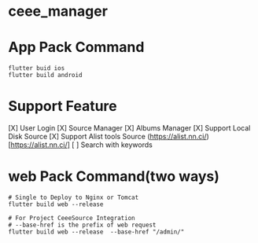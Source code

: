 # ceee_manager

# App Pack Command
```
flutter buid ios
flutter build android
```

# Support Feature
[X] User Login
[X] Source Manager
[X] Albums Manager
[X] Support Local Disk Source
[X] Support Alist tools Source   (https://alist.nn.ci/)[https://alist.nn.ci/]
[ ] Search with keywords

# web Pack Command(two ways)
```
# Single to Deploy to Nginx or Tomcat 
flutter build web --release

# For Project CeeeSource Integration 
# --base-href is the prefix of web request
flutter build web --release  --base-href "/admin/"
```

